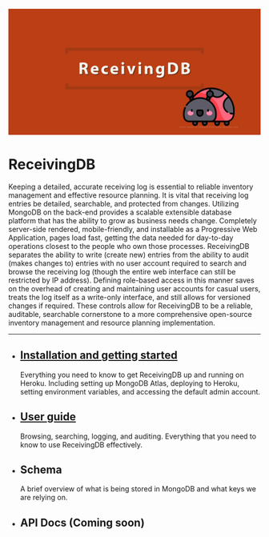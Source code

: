 ![ReceivingDB banner](/assets/banner.png)

# ReceivingDB

Keeping a detailed, accurate receiving log is essential to reliable inventory
management and effective resource planning.  It is vital that receiving log
entries be detailed, searchable, and protected from changes.  Utilizing MongoDB
on the back-end provides a scalable extensible database platform that has the
ability to grow as business needs change.  Completely server-side rendered,
mobile-friendly, and installable as a Progressive Web Application, pages load
fast, getting the data needed for day-to-day operations closest to the people
who own those processes.  ReceivingDB separates the ability to write (create
new) entries from the ability to audit (makes changes to) entries with no user
account required to search and browse the receiving log (though the entire web
interface can still be restricted by IP address).  Defining role-based access
in this manner saves on the overhead of creating and maintaining user accounts
for casual users, treats the log itself as a write-only interface, and still
allows for versioned changes if required.  These controls allow for ReceivingDB
to be a reliable, auditable, searchable cornerstone to a more comprehensive
open-source inventory management and resource planning implementation.

-----

- ## [Installation and getting started]
  Everything you need to know to get ReceivingDB up and running on Heroku.
  Including setting up MongoDB Atlas, deploying to Heroku, setting environment
  variables, and accessing the default admin account.
- ## [User guide]
  Browsing, searching, logging, and auditing.  Everything that you need to know
  to use ReceivingDB effectively.
- ## Schema
  A brief overview of what is being stored in MongoDB and what keys we are
  relying on.
- ## API Docs (Coming soon)

[Installation and getting started]: /installation.md
[User guide]: /user.md
